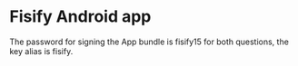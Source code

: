 # Fisify Android app

The password for signing the App bundle is fisify15 for both questions, the key alias is fisify.
